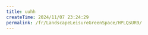```yaml
---
title: uuhh
createTime: 2024/11/07 23:24:29
permalink: /fr/LandscapeLeisureGreenSpace/HPLQsUR9/
---
```

